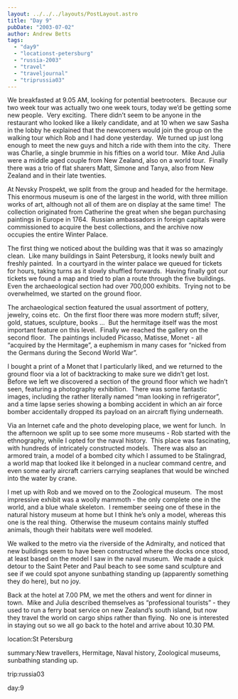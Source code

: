 ```yaml
---
layout: ../../../layouts/PostLayout.astro
title: "Day 9"
pubDate: "2003-07-02"
author: Andrew Betts
tags: 
  - "day9"
  - "locationst-petersburg"
  - "russia-2003"
  - "travel"
  - "traveljournal"
  - "triprussia03"
---
```


We breakfasted at 9.05 AM, looking for potential beetrooters.  Because our two week tour was actually two one week tours, today we’d be getting some new people.  Very exciting.  There didn’t seem to be anyone in the restaurant who looked like a likely candidate, and at 10 when we saw Sasha in the lobby he explained that the newcomers would join the group on the walking tour which Rob and I had done yesterday.  We turned up just long enough to meet the new guys and hitch a ride with them into the city.  There was Charlie, a single brummie in his fifties on a world tour.  Mike And Julia were a middle aged couple from New Zealand, also on a world tour.  Finally there was a trio of flat sharers Matt, Simone and Tanya, also from New Zealand and in their late twenties.

At Nevsky Prospekt, we split from the group and headed for the hermitage.  This enormous museum is one of the largest in the world, with three million works of art, although not all of them are on display at the same time!  The collection originated from Catherine the great when she began purchasing paintings in Europe in 1764.  Russian ambassadors in foreign capitals were commissioned to acquire the best collections, and the archive now occupies the entire Winter Palace.

The first thing we noticed about the building was that it was so amazingly clean.  Like many buildings in Saint Petersburg, it looks newly built and freshly painted.  In a courtyard in the winter palace we queued for tickets for hours, taking turns as it slowly shuffled forwards.  Having finally got our tickets we found a map and tried to plan a route through the five buildings.  Even the archaeological section had over 700,000 exhibits.  Trying not to be overwhelmed, we started on the ground floor.

The archaeological section featured the usual assortment of pottery, jewelry, coins etc.  On the first floor there was more modern stuff; silver, gold, statues, sculpture, books …  But the hermitage itself was the most important feature on this level.  Finally we reached the gallery on the second floor.  The paintings included Picasso, Matisse, Monet - all “acquired by the Hermitage”, a euphemism in many cases for “nicked from the Germans during the Second World War”.

I bought a print of a Monet that I particularly liked, and we returned to the ground floor via a lot of backtracking to make sure we didn’t get lost.  Before we left we discovered a section of the ground floor which we hadn’t seen, featuring a photography exhibition.  There was some fantastic images, including the rather literally named “man looking in refrigerator”, and a time lapse series showing a bombing accident in which an air force bomber accidentally dropped its payload on an aircraft flying underneath.

Via an Internet cafe and the photo developing place, we went for lunch.  In the afternoon we split up to see some more museums - Rob started with the ethnography, while I opted for the naval history.  This place was fascinating, with hundreds of intricately constructed models.  There was also an armored train, a model of a bombed city which I assumed to be Stalingrad, a world map that looked like it belonged in a nuclear command centre, and even some early aircraft carriers carrying seaplanes that would be winched into the water by crane.

I met up with Rob and we moved on to the Zoological museum.  The most impressive exhibit was a woolly mammoth - the only complete one in the world, and a blue whale skeleton.  I remember seeing one of these in the natural history museum at home but I think he’s only a model, whereas this one is the real thing.  Otherwise the museum contains mainly stuffed animals, though their habitats were well modeled.

We walked to the metro via the riverside of the Admiralty, and noticed that new buildings seem to have been constructed where the docks once stood, at least based on the model I saw in the naval museum.  We made a quick detour to the Saint Peter and Paul beach to see some sand sculpture and see if we could spot anyone sunbathing standing up (apparently something they do here), but no joy.

Back at the hotel at 7.00 PM, we met the others and went for dinner in town.  Mike and Julia described themselves as “professional tourists” - they used to run a ferry boat service on new Zealand’s south island, but now they travel the world on cargo ships rather than flying.  No one is interested in staying out so we all go back to the hotel and arrive about 10.30 PM.

location:St Petersburg

summary:New travellers, Hermitage, Naval history, Zoological museums, sunbathing standing up.

trip:russia03

day:9
